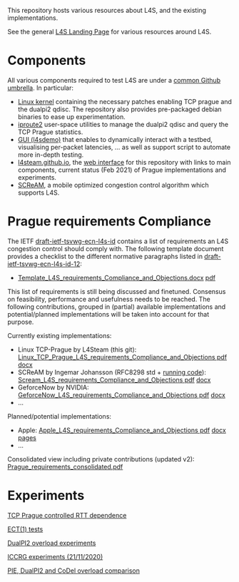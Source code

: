 This repository hosts various resources about L4S, and the existing implementations.

See the general [L4S Landing Page](https://riteproject.eu/dctth) for various resources around L4S.

# Components

All various components required to test L4S are under a [common Github umbrella](https://github.com/L4Steam). In particular:
- [Linux kernel](https://github.com/L4Steam/linux) containing the necessary patches
enabling TCP prague and the dualpi2 qdisc. The repository also provides
pre-packaged debian binaries to ease up experimentation.
- [iproute2](https://github.com/L4steam/iproute2) user-space utilities to manage
the dualpi2 qdisc and query the TCP Prague statistics.
- [GUI (l4sdemo)](https://github.com/L4steam/l4sdemo) that enables to dynamically interact with a testbed,
visualising per-packet latencies, ... as well as support script to automate more
in-depth testing.
- [l4steam.github.io](https://github.com/L4STeam/l4steam.github.io), the [web interface](https://l4steam.github.io/) for this repository with links to main components, current status (Feb 2021) of Prague implementations and experiments.
- [SCReAM](https://github.com/L4Steam/scream), a mobile optimized congestion control algorithm which supports L4S.

# Prague requirements Compliance

The IETF [draft-ietf-tsvwg-ecn-l4s-id](https://datatracker.ietf.org/doc/draft-ietf-tsvwg-ecn-l4s-id/) contains a list of requirements an L4S congestion control should comply with. The following template document provides a checklist to the different normative paragraphs listed in [draft-ietf-tsvwg-ecn-l4s-id-12](https://datatracker.ietf.org/doc/html/draft-ietf-tsvwg-ecn-l4s-id-12):
- [Template_L4S_requirements_Compliance_and_Objections.docx](https://l4steam.github.io/PragueReqs/Template_L4S_requirements_Compliance_and_Objections.docx)   [pdf](https://l4steam.github.io/PragueReqs/Template_L4S_requirements_Compliance_and_Objections.pdf)

This list of requirements is still being discussed and finetuned. Consensus on feasibility, performance and usefulness needs to be reached. The following contributions, grouped in (partial) available implementations and potential/planned implementations will be taken into account for that purpose.

Currently existing implementations:
- Linux TCP-Prague by L4Steam (this git): [Linux_TCP_Prague_L4S_requirements_Compliance_and_Objections pdf](https://l4steam.github.io/PragueReqs/Linux_TCP_Prague_L4S_requirements_Compliance_and_Objections.pdf)   [docx](https://l4steam.github.io/PragueReqs/Linux_TCP_Prague_L4S_requirements_Compliance_and_Objections.docx)
- SCReAM by Ingemar Johansson (RFC8298 std + [running code](https://github.com/L4Steam/scream)): [Scream_L4S_requirements_Compliance_and_Objections pdf](https://l4steam.github.io/PragueReqs/Scream_L4S_requirements_Compliance_and_Objections.pdf)   [docx](https://l4steam.github.io/PragueReqs/Scream_L4S_requirements_Compliance_and_Objections.docx)
- GeforceNow by NVIDIA: [GeforceNow_L4S_requirements_Compliance_and_Objections pdf](https://l4steam.github.io/PragueReqs/GeforceNow_L4S_requirements_Compliance_and_Objections.pdf)   [docx](https://l4steam.github.io/PragueReqs/GeforceNow_L4S_requirements_Compliance_and_Objections.docx)
- ...

Planned/potential implementations:
- Apple: [Apple_L4S_requirements_Compliance_and_Objections pdf](https://l4steam.github.io/PragueReqs/Apple_L4S_requirements_Compliance_and_Objections.pdf)   [docx](https://l4steam.github.io/PragueReqs/Apple_L4S_requirements_Compliance_and_Objections.docx) [pages](https://l4steam.github.io/PragueReqs/Apple_L4S_requirements_Compliance_and_Objections.pages)
- ...

Consolidated view including private contributions (updated v2): [Prague_requirements_consolidated.pdf](https://l4steam.github.io/PragueReqs/Prague_requirements_consolidated.pdf)

# Experiments

[TCP Prague controlled RTT dependence](rtt-independence)

[ECT(1) tests](ect1-tests)

[DualPI2 overload experiments](overload-experiments)

[ICCRG experiments (21/11/2020)](iccrg-exp)

[PIE, DualPI2 and CoDel overload comparison](overload-results)

